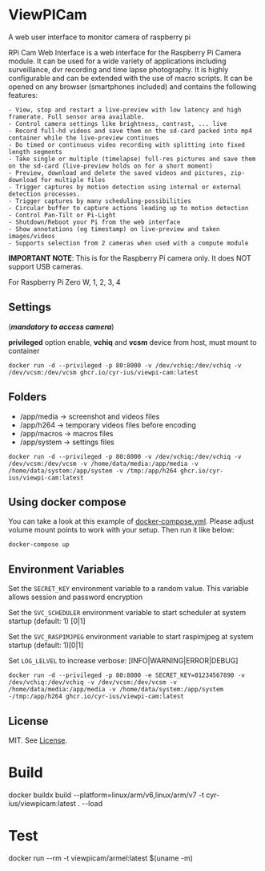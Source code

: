 # ViewPICam

A web user interface to monitor camera of raspberry pi

RPi Cam Web Interface is a web interface for the Raspberry Pi Camera module. It can be used for a wide variety of applications including surveillance, dvr recording and time lapse photography. It is highly configurable and can be extended with the use of macro scripts. It can be opened on any browser (smartphones included) and contains the following features:

    - View, stop and restart a live-preview with low latency and high framerate. Full sensor area available.
    - Control camera settings like brightness, contrast, ... live
    - Record full-hd videos and save them on the sd-card packed into mp4 container while the live-preview continues
    - Do timed or continuous video recording with splitting into fixed length segments
    - Take single or multiple (timelapse) full-res pictures and save them on the sd-card (live-preview holds on for a short moment)
    - Preview, download and delete the saved videos and pictures, zip-download for multiple files
    - Trigger captures by motion detection using internal or external detection processes.
    - Trigger captures by many scheduling-possibilities
    - Circular buffer to capture actions leading up to motion detection
    - Control Pan-Tilt or Pi-Light
    - Shutdown/Reboot your Pi from the web interface
    - Show annotations (eg timestamp) on live-preview and taken images/videos
    - Supports selection from 2 cameras when used with a compute module

**IMPORTANT NOTE**: This is for the Raspberry Pi camera only. It does NOT support USB cameras. 

For Raspberry Pi Zero W, 1, 2, 3, 4

## Settings

(***mandatory to access camera***)

**privileged** option enable, **vchiq** and **vcsm** device from host, must mount to container

`docker run -d --privileged -p 80:8000 -v /dev/vchiq:/dev/vchiq -v /dev/vcsm:/dev/vcsm ghcr.io/cyr-ius/viewpi-cam:latest`

## Folders

- /app/media -> screenshot and videos files
- /app/h264 -> temporary videos files before encoding
- /app/macros -> macros files
- /app/system -> settings files

`docker run -d --privileged -p 80:8000 -v /dev/vchiq:/dev/vchiq -v /dev/vcsm:/dev/vcsm -v /home/data/media:/app/media -v /home/data/system:/app/system -v /tmp:/app/h264 ghcr.io/cyr-ius/viewpi-cam:latest`


## Using docker compose

You can take a look at this example of [docker-compose.yml](https://raw.githubusercontent.com/cyr-ius/viewpi-cam/main/docker-compose.yml). Please adjust volume mount points to work with your setup. Then run it like below:

```
docker-compose up
```

## Environment Variables

Set the `SECRET_KEY` environment variable to a random value. This variable allows session and password encryption

Set the `SVC_SCHEDULER` environment variable to start scheduler at system startup (default: 1) [0|1]

Set the `SVC_RASPIMJPEG` environment variable to start raspimjpeg at system startup (default: 1)[0|1]

Set `LOG_LELVEL` to increase verbose: [INFO|WARNING|ERROR|DEBUG]

`docker run -d --privileged -p 80:8000 -e SECRET_KEY=01234567890 -v /dev/vchiq:/dev/vchiq -v /dev/vcsm:/dev/vcsm -v /home/data/media:/app/media -v /home/data/system:/app/system -/tmp:/app/h264 ghcr.io/cyr-ius/viewpi-cam:latest`

## License

MIT. See [License](https://github.com/cyr-ius/viewpicam/blob/master/LICENSE).

# Build

docker buildx build --platform=linux/arm/v6,linux/arm/v7 -t cyr-ius/viewpicam:latest . --load

# Test

docker run --rm -t viewpicam/armel:latest $(uname -m)
